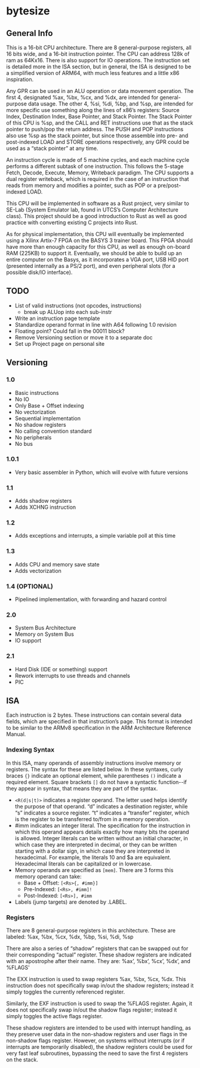 # bytesize

## General Info
This is a 16-bit CPU architecture. There are 8 general-purpose registers, all 16 bits wide, and a 16-bit instruction pointer. The CPU can address 128k of ram as 64Kx16. There is also support for IO operations. The instruction set is detailed more in the ISA section, but in general, the ISA is designed to be a simplified version of ARM64, with much less features and a little x86 inspiration. 

Any GPR can be used in an ALU operation or data movement operation. The first 4, designated %ax, %bx, %cx, and %dx, are intended for general-purpose data usage. The other 4, %si, %di, %bp, and %sp, are intended for more specific use something along the lines of x86’s registers: Source Index, Destination Index, Base Pointer, and Stack Pointer. The Stack Pointer of this CPU is %sp, and the CALL and RET instructions use that as the stack pointer to push/pop the return address. The PUSH and POP instructions also use %sp as the stack pointer, but since those assemble into pre- and post-indexed LOAD and STORE operations respectively, any GPR could be used as a “stack pointer” at any time. 

An instruction cycle is made of 5 machine cycles, and each machine cycle performs a different subtask of one instruction. This follows the 5-stage Fetch, Decode, Execute, Memory, Writeback paradigm. The CPU supports a dual register writeback, which is required in the case of an instruction that reads from memory and modifies a pointer, such as POP or a pre/post-indexed LOAD.

This CPU will be implemented in software as a Rust project, very similar to SE-Lab (System Emulator lab, found in UTCS’s Computer Architecture class). This project should be a good introduction to Rust as well as good practice with converting existing C projects into Rust.

As for physical implementation, this CPU will eventually be implemented using a Xilinx Artix-7 FPGA on the BASYS 3 trainer board. This FPGA should have more than enough capacity for this CPU, as well as enough on-board RAM (225KB) to support it. Eventually, we should be able to build up an entire computer on the Basys, as it incorporates a VGA port, USB HID port (presented internally as a PS/2 port), and even peripheral slots (for a possible disk/IO interface).

## TODO
- List of valid instructions (not opcodes, instructions)
    - break up ALUop into each sub-instr
- Write an instruction page template
- Standardize operand format in line with A64 following 1.0 revision
- Floating point? Could fall in the 00011 block?
- Remove Versioning section or move it to a separate doc
- Set up Project page on personal site

## Versioning
### 1.0
- Basic instructions
- No IO
- Only Base + Offset indexing
- No vectorization
- Sequential implementation
- No shadow registers
- No calling convention standard
- No peripherals
- No bus
### 1.0.1
- Very basic assembler in Python, which will evolve with future versions
### 1.1
- Adds shadow registers
- Adds XCHNG instruction
### 1.2
- Adds exceptions and interrupts, a simple variable poll at this time
### 1.3
- Adds CPU and memory save state
- Adds vectorization
### 1.4 (OPTIONAL)
- Pipelined implementation, with forwarding and hazard control
### 2.0
- System Bus Architecture
- Memory on System Bus
- IO support
### 2.1
- Hard Disk (IDE or something) support
- Rework interrupts to use threads and channels
- PIC

## ISA
Each instruction is 2 bytes. These instructions can contain several data fields, which are specified in that instruction’s page. This format is intended to be similar to the ARMv8 specification in the ARM Architecture Reference Manual.
### Indexing Syntax
In this ISA, many operands of assembly instructions involve memory or registers. The syntax for these are listed below. In these syntaxes, curly braces `{}` indicate an optional element, while parentheses `()` indicate a required element. Square brackets `[]` do not have a syntactic function--if they appear in syntax, that means they are part of the syntax.
- `<R(d|s|t)>` indicates a register operand. The letter used helps identify the purpose of that operand. “d” indicates a destination register, while “s” indicates a source register. “t” indicates a “transfer” register, which is the register to be transferred to/from in a memory operation.
- #imm indicates an integer literal. The specification for the instruction in which this operand appears details exactly how many bits the operand is allowed. Integer literals can be written without an initial character, in which case they are interpreted in decimal, or they can be written starting with a dollar sign, in which case they are interpreted in hexadecimal. For example, the literals 10 and $a are equivalent. Hexadecimal literals can be capitalized or in lowercase.
- Memory operands are specified as `[mem]`. There are 3 forms this memory operand can take:
    - Base + Offset: `[<Rs>{, #imm}]`
    - Pre-Indexed: `[<Rs>, #imm]!`
    - Post-Indexed: `[<Rs>], #imm`
- Labels (jump targets) are denoted by .LABEL. 

### Registers
There are 8 general-purpose registers in this architecture. These are labeled:
%ax, %bx, %cx, %dx, %bp, %si, %di, %sp

There are also a series of “shadow” registers that can be swapped out for their corresponding “actual” register. These shadow registers are indicated with an apostrophe after their name. They are:
%ax’, %bx’, %cx’, %dx’, and %FLAGS'

The EXX instruction is used to swap registers %ax, %bx, %cx, %dx. This instruction does not specifically swap in/out the shadow registers; instead it simply toggles the currently referenced register.

Similarly, the EXF instruction is used to swap the  %FLAGS register. Again, it does not specifically swap in/out the shadow flags register; instead it simply toggles the active flags register.

These shadow registers are intended to be used with interrupt handling, as they preserve user data in the non-shadow registers and user flags in the non-shadow flags register. However, on systems without interrupts (or if interrupts are temporarily disabled), the shadow registers could be used for very fast leaf subroutines, bypassing the need to save the first 4 registers on the stack.
